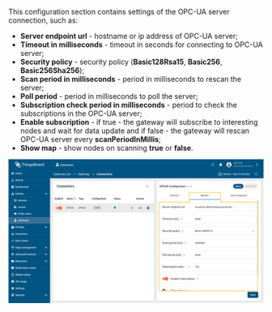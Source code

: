 This configuration section contains settings of the OPC-UA server connection, such as:
- **Server endpoint url** - hostname or ip address of OPC-UA server;
- **Timeout in milliseconds** - timeout in seconds for connecting to OPC-UA server;
- **Security policy** - security policy (**Basic128Rsa15**, **Basic256**, **Basic256Sha256**);
- **Scan period in milliseconds** - period in milliseconds to rescan the server;
- **Poll period** - period in milliseconds to poll the server;
- **Subscription check period in milliseconds** - period to check the subscriptions in the OPC-UA server;
- **Enable subscription** - if true - the gateway will subscribe to interesting nodes and wait for data update and if false - the gateway will rescan OPC-UA server every **scanPeriodInMillis**;
- **Show map** - show nodes on scanning **true** or **false**.

![image](/images/gateway/opc-ua-connector/opc-ua-application-basic-certificates-1-ce.png)

